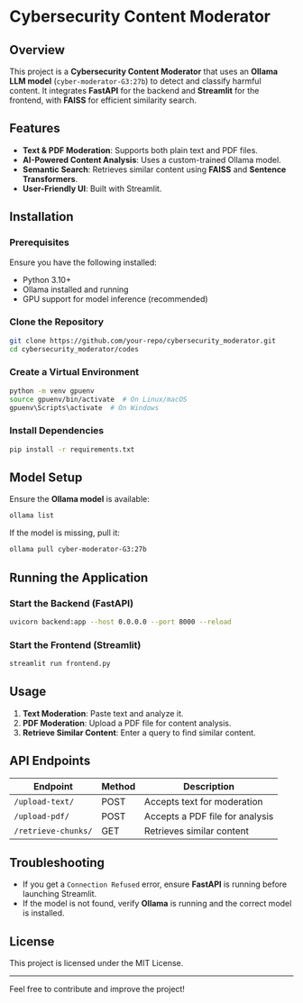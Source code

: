 # Cybersecurity Content Moderator

## Overview
This project is a **Cybersecurity Content Moderator** that uses an **Ollama LLM model** (`cyber-moderator-G3:27b`) to detect and classify harmful content. It integrates **FastAPI** for the backend and **Streamlit** for the frontend, with **FAISS** for efficient similarity search.

## Features
- **Text & PDF Moderation**: Supports both plain text and PDF files.
- **AI-Powered Content Analysis**: Uses a custom-trained Ollama model.
- **Semantic Search**: Retrieves similar content using **FAISS** and **Sentence Transformers**.
- **User-Friendly UI**: Built with Streamlit.

## Installation

### Prerequisites
Ensure you have the following installed:
- Python 3.10+
- Ollama installed and running
- GPU support for model inference (recommended)

### Clone the Repository
```bash
git clone https://github.com/your-repo/cybersecurity_moderator.git
cd cybersecurity_moderator/codes
```

### Create a Virtual Environment
```bash
python -m venv gpuenv
source gpuenv/bin/activate  # On Linux/macOS
gpuenv\Scripts\activate  # On Windows
```

### Install Dependencies
```bash
pip install -r requirements.txt
```

## Model Setup
Ensure the **Ollama model** is available:
```bash
ollama list
```
If the model is missing, pull it:
```bash
ollama pull cyber-moderator-G3:27b
```

## Running the Application

### Start the Backend (FastAPI)
```bash
uvicorn backend:app --host 0.0.0.0 --port 8000 --reload
```

### Start the Frontend (Streamlit)
```bash
streamlit run frontend.py
```

## Usage
1. **Text Moderation**: Paste text and analyze it.
2. **PDF Moderation**: Upload a PDF file for content analysis.
3. **Retrieve Similar Content**: Enter a query to find similar content.

## API Endpoints
| Endpoint         | Method | Description |
|-----------------|--------|-------------|
| `/upload-text/` | POST   | Accepts text for moderation |
| `/upload-pdf/`  | POST   | Accepts a PDF file for analysis |
| `/retrieve-chunks/` | GET | Retrieves similar content |

## Troubleshooting
- If you get a `Connection Refused` error, ensure **FastAPI** is running before launching Streamlit.
- If the model is not found, verify **Ollama** is running and the correct model is installed.

## License
This project is licensed under the MIT License.

---
Feel free to contribute and improve the project!